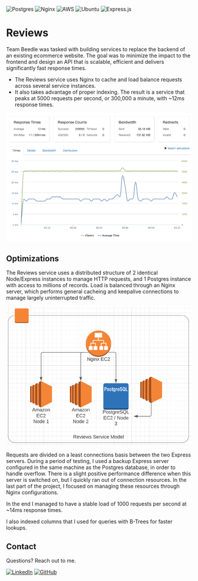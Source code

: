 ![Postgres](https://img.shields.io/badge/postgres-%23316192.svg?style=for-the-badge&logo=postgresql&logoColor=white)
![Nginx](https://img.shields.io/badge/nginx-%23009639.svg?style=for-the-badge&logo=nginx&logoColor=white)
![AWS](https://img.shields.io/badge/AWS-%23FF9900.svg?style=for-the-badge&logo=amazon-aws&logoColor=white)
![Ubuntu](https://img.shields.io/badge/Ubuntu-E95420?style=for-the-badge&logo=ubuntu&logoColor=white)
![Express.js](https://img.shields.io/badge/express.js-%23404d59.svg?style=for-the-badge&logo=express&logoColor=%2361DAFB)


# Reviews

Team Beedle was tasked with building services to replace the backend of an existing ecommerce website. The goal was to minimize the impact to the frontend and design an API that is scalable, efficient and delivers significantly fast response times. 
- The Reviews service uses Nginx to cache and load balance requests across several service instances. 
- It also takes advantage of proper indexing. The result is a service that peaks at 5000 requests per second, or 300,000 a minute, with ~12ms response times.

![loader1](https://github.com/team-beedle/reviews/blob/main/images/loader1.png?raw=true)

## Optimizations

The Reviews service uses a distributed structure of 2 identical Node/Express instances to manage HTTP requests, and 1 Postgres instance with access to millions of records. Load is balanced through an Nginx server, which performs general cacheing and keepalive connections to manage largely uninterrupted traffic.

![lucid](https://github.com/team-beedle/reviews/blob/main/images/lucid.png?raw=true)

Requests are divided on a least connections basis between the two Express servers. During a period of testing, I used a backup Express server configured in the same machine as the Postgres database, in order to handle overflow. There is a slight positive performance difference when this server is switched on, but I quickly ran out of connection resources. In the last part of the project, I focused on managing these resources through Nginx configurations.

In the end I managed to have a stable load of 1000 requests per second at ~14ms response times.

I also indexed columns that I used for queries with B-Trees for faster lookups.

## Contact

Questions? Reach out to me.

[![LinkedIn](https://img.shields.io/badge/linkedin-%230077B5.svg?style=for-the-badge&logo=linkedin&logoColor=white)](https://www.linkedin.com/in/jandeo/)
[![GitHub](https://img.shields.io/badge/github-%23121011.svg?style=for-the-badge&logo=github&logoColor=white)](https://github.com/Darumin)
